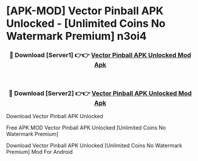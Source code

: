 # [APK-MOD] Vector Pinball APK Unlocked - [Unlimited Coins No Watermark Premium] n3oi4



<div align="center">
<h3>🔴 Download [Server1] 👉👉 <a href="https://momento.my/?title=Vector_Pinball_APK_Unlocked">Vector Pinball APK Unlocked Mod Apk</a></h3><br>

<h3>🔴 Download [Server2] 👉👉 <a href="https://momento.my/?title=Vector_Pinball_APK_Unlocked">Vector Pinball APK Unlocked Mod Apk</a></h3>
</div>



Download Vector Pinball APK Unlocked 

Free APK MOD Vector Pinball APK Unlocked [Unlimited Coins No Watermark Premium]

Download Vector Pinball APK Unlocked [Unlimited Coins No Watermark Premium] Mod For Android
